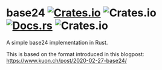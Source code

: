 # base24 [![Crates.io](https://img.shields.io/crates/v/base24)](https://crates.io/crates/base24) ![Crates.io](https://img.shields.io/crates/d/base24) [![Docs.rs](https://docs.rs/base24/badge.svg)](https://docs.rs/base24) ![Crates.io](https://img.shields.io/crates/l/base24)

A simple base24 implementation in Rust.

This is based on the format introduced in this blogpost: https://www.kuon.ch/post/2020-02-27-base24/
